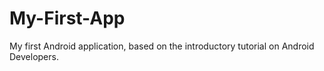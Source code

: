 My-First-App
============

My first Android application, based on the introductory tutorial on Android Developers.
